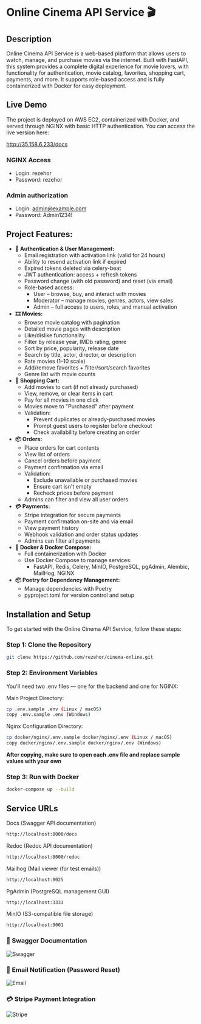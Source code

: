 # Online Cinema API Service 🎬

## Description
Online Cinema API Service is a web-based platform that allows users to watch,
manage, and purchase movies via the internet. Built with FastAPI,
this system provides a complete digital experience for movie lovers,
with functionality for authentication, movie catalog, favorites, shopping cart,
payments, and more. It supports role-based access and is fully containerized
with Docker for easy deployment.

## Live Demo
The project is deployed on AWS EC2, containerized with Docker, and served through NGINX with basic HTTP authentication.
You can access the live version here:

http://35.158.6.233/docs

### NGINX Access
- Login: rezehor
- Password: rezehor
### Admin authorization
- Login: admin@example.com
- Password: Admin1234!

## Project Features:
- **🔐 Authentication & User Management:**
  - Email registration with activation link (valid for 24 hours)
  - Ability to resend activation link if expired
  - Expired tokens deleted via celery-beat
  - JWT authentication: access + refresh tokens
  - Password change (with old password) and reset (via email)
  - Role-based access:
    * User – browse, buy, and interact with movies
    * Moderator – manage movies, genres, actors, view sales
    * Admin – full access to users, roles, and manual activation
- **🎞️ Movies:**
  - Browse movie catalog with pagination
  - Detailed movie pages with description
  - Like/dislike functionality
  - Filter by release year, IMDb rating, genre
  - Sort by price, popularity, release date
  - Search by title, actor, director, or description
  - Rate movies (1–10 scale)
  - Add/remove favorites + filter/sort/search favorites
  - Genre list with movie counts
- **🛒 Shopping Cart:**
  - Add movies to cart (if not already purchased)
  - View, remove, or clear items in cart
  - Pay for all movies in one click
  - Movies move to "Purchased" after payment
  - Validation:
    * Prevent duplicates or already-purchased movies
    * Prompt guest users to register before checkout
    * Check availability before creating an order
- **📦 Orders:**
  - Place orders for cart contents
  - View list of orders
  - Cancel orders before payment
  - Payment confirmation via email
  - Validation:
    * Exclude unavailable or purchased movies
    * Ensure cart isn't empty
    * Recheck prices before payment
  - Admins can filter and view all user orders
- **💳 Payments:**
  - Stripe integration for secure payments
  - Payment confirmation on-site and via email
  - View payment history
  - Webhook validation and order status updates
  - Admins can filter all payments
- **🐳 Docker & Docker Compose:**
  - Full containerization with Docker
  - Use Docker Compose to manage services:
    * FastAPI, Redis, Celery, MinIO, PostgreSQL, pgAdmin, Alembic, MailHog, NGINX
- **📦 Poetry for Dependency Management:**
  - Manage dependencies with Poetry
  - pyproject.toml for version control and setup

## Installation and Setup
To get started with the Online Cinema API Service, follow these steps:
### Step 1: Clone the Repository
```bash
git clone https://github.com/rezehor/cinema-online.git
```

### Step 2: Environment Variables
You'll need two .env files — one for the backend and one for NGINX:

Main Project Directory:
```bash
cp .env.sample .env (Linux / macOS)
copy .env.sample .env (Windows)
```
Nginx Configuration Directory:
```bash
cp docker/nginx/.env.sample docker/nginx/.env (Linux / macOS)
copy docker/nginx/.env.sample docker/nginx/.env (Windows)
```
**After copying, make sure to open each .env file and replace sample values with your own**

### Step 3: Run with Docker
```bash
docker-compose up --build
```

## Service URLs
Docs (Swagger API documentation)
```bash
http://localhost:8000/docs
```
Redoc (Redoc API documentation)
```bash
http://localhost:8000/redoc
```
Mailhog (Mail viewer (for test emails))
```bash
http://localhost:8025
```
PgAdmin (PostgreSQL management GUI)
```bash
http://localhost:3333
```
MinIO (S3-compatible file storage)
```bash
http://localhost:9001
```

### 📄 Swagger Documentation
![Swagger](images/swagger_page.png)

### 📧 Email Notification (Password Reset)
![Email](images/reset_password.png)

### 💳 Stripe Payment Integration
![Stripe](images/stripe.png)
